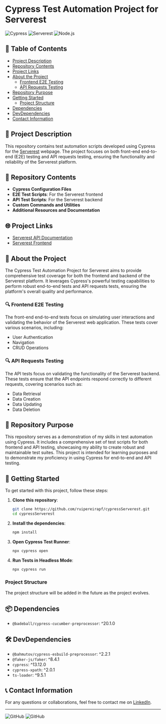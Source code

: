 # Cypress Test Automation Project for Serverest

![Cypress](https://img.shields.io/badge/Cypress-13.12.0-brightgreen)
![Serverest](https://img.shields.io/badge/Serverest-v1.0-blue)
![Node.js](https://img.shields.io/badge/Node.js-v22.3.0-green)

## 📑 Table of Contents

- [Project Description](#-project-description)
- [Repository Contents](#-repository-contents)
- [Project Links](#-project-links)
- [About the Project](#-about-the-project)
   - [Frontend E2E Testing](#-frontend-e2e-testing)
   - [API Requests Testing](#-api-requests-testing)
- [Repository Purpose](#-repository-purpose)
- [Getting Started](#-getting-started)
   - [Project Structure](#-project-structure)
- [Dependencies](#-dependencies)
- [DevDependencies](#-devdependencies)
- [Contact Information](#-contact-information)

## 📄 Project Description

This repository contains test automation scripts developed using Cypress for the [Serverest](https://front.serverest.dev/login) webpage. The project focuses on both front-end end-to-end (E2E) testing and API requests testing, ensuring the functionality and reliability of the Serverest platform.

## 📂 Repository Contents

- **Cypress Configuration Files**
- **E2E Test Scripts**: For the Serverest frontend
- **API Test Scripts**: For the Serverest backend
- **Custom Commands and Utilities**
- **Additional Resources and Documentation**

## 🌐 Project Links

- [Serverest API Documentation](https://serverest.dev/)
- [Serverest Frontend](https://front.serverest.dev/login)

## 📖 About the Project

The Cypress Test Automation Project for Serverest aims to provide comprehensive test coverage for both the frontend and backend of the Serverest platform. It leverages Cypress's powerful testing capabilities to perform robust end-to-end tests and API requests tests, ensuring the platform's overall quality and performance.

### 🔍 Frontend E2E Testing

The front-end end-to-end tests focus on simulating user interactions and validating the behavior of the Serverest web application. These tests cover various scenarios, including:

- User Authentication
- Navigation
- CRUD Operations

### 🔍 API Requests Testing

The API tests focus on validating the functionality of the Serverest backend. These tests ensure that the API endpoints respond correctly to different requests, covering scenarios such as:

- Data Retrieval
- Data Creation
- Data Updating
- Data Deletion

## 🎯 Repository Purpose

This repository serves as a demonstration of my skills in test automation using Cypress. It includes a comprehensive set of test scripts for both frontend and API testing, showcasing my ability to create robust and maintainable test suites. This project is intended for learning purposes and to demonstrate my proficiency in using Cypress for end-to-end and API testing.

## 🚀 Getting Started

To get started with this project, follow these steps:

1. **Clone this repository**:
    ```sh
    git clone https://github.com/ruipereirapf/cypressServerest.git
    cd cypressServerest
    ```
2. **Install the dependencies**:
    ```sh
    npm install
    ```
3. **Open Cypress Test Runner**:
    ```sh
    npx cypress open
    ```
4. **Run Tests in Headless Mode**:
    ```sh
    npx cypress run
    ```
    
### Project Structure

The project structure will be added in the future as the project evolves.

## 📦 Dependencies

- `@badeball/cypress-cucumber-preprocessor`: ^20.1.0

## 🛠️ DevDependencies

- `@bahmutov/cypress-esbuild-preprocessor`: ^2.2.1
- `@faker-js/faker`: ^8.4.1
- `cypress`: ^13.12.0
- `cypress-xpath`: ^2.0.1
- `ts-loader`: ^9.5.1

## 📞 Contact Information

For any questions or collaborations, feel free to contact me on [LinkedIn](https://www.linkedin.com/in/yourusername/).

---

![GitHub](https://img.shields.io/github/stars/ruipereirapf/cypressServerest?style=social)
![GitHub](https://img.shields.io/github/forks/ruipereirapf/cypressServerest?style=social)
